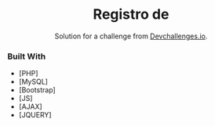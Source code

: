 <!-- Please update value in the {}  -->

<h1 align="center">Registro de </h1>

<div align="center">
   Solution for a challenge from  <a href="http://devchallenges.io" target="_blank">Devchallenges.io</a>.
</div>

### Built With

<!-- This section should list any major frameworks that you built your project using. Here are a few examples.-->

- [PHP]
- [MySQL]
- [Bootstrap]
- [JS]
- [AJAX]
- [JQUERY]
